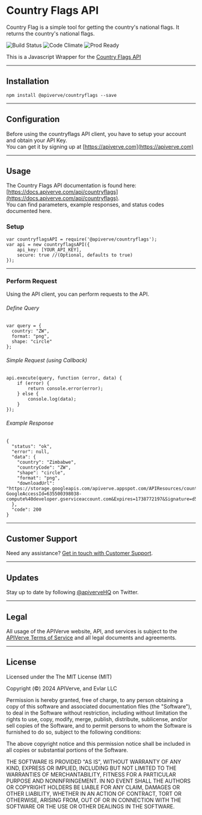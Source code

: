 Country Flags API
============

Country Flag is a simple tool for getting the country's national flags. It returns the country's national flags.

![Build Status](https://img.shields.io/badge/build-passing-green)
![Code Climate](https://img.shields.io/badge/maintainability-B-purple)
![Prod Ready](https://img.shields.io/badge/production-ready-blue)

This is a Javascript Wrapper for the [Country Flags API](https://apiverve.com/marketplace/api/countryflags)

---

## Installation
	npm install @apiverve/countryflags --save

---

## Configuration

Before using the countryflags API client, you have to setup your account and obtain your API Key.  
You can get it by signing up at [https://apiverve.com](https://apiverve.com)

---

## Usage

The Country Flags API documentation is found here: [https://docs.apiverve.com/api/countryflags](https://docs.apiverve.com/api/countryflags).  
You can find parameters, example responses, and status codes documented here.

### Setup

```
var countryflagsAPI = require('@apiverve/countryflags');
var api = new countryflagsAPI({
    api_key: [YOUR_API_KEY],
    secure: true //(Optional, defaults to true)
});
```

---


### Perform Request
Using the API client, you can perform requests to the API.

###### Define Query

```
var query = {
  country: "ZW",
  format: "png",
  shape: "circle"
};
```

###### Simple Request (using Callback)

```
api.execute(query, function (error, data) {
    if (error) {
        return console.error(error);
    } else {
        console.log(data);
    }
});
```

###### Example Response

```
{
  "status": "ok",
  "error": null,
  "data": {
    "country": "Zimbabwe",
    "countryCode": "ZW",
    "shape": "circle",
    "format": "png",
    "downloadUrl": "https://storage.googleapis.com/apiverve.appspot.com/APIResources/countryflags/circle/png/zw.png?GoogleAccessId=635500398038-compute%40developer.gserviceaccount.com&Expires=1738772197&Signature=d5DczbECBjrLDN1w3RmRhHi%2Fu3i9tNprG34zmHKjsf%2FIIonhJLlD99PazUiX7yHsEgQH%2Ff9NmbCNuW%2Bb%2F%2BzbIkeQRyj%2Bxx8gGeX9bMBfojf0NdPDpJdvy6LdSyo%2B%2FwQXeniRKjcZ15Ild8D%2B3CrVDHY%2BlYEEipbLswd40S32eSXph7PpXMEWVUruftA7tQ%2FR7pIii2phEdsMQgeFjmSN%2FI4u3iMAvSF%2BuQL6tZ%2F%2Bl%2BVr6AfBJDEHhgC6f3QJP4uFJicvbQQ1P2LGkT8F1asFuvycOS8gF6Ox4DMhL8j02hLG1POnOjBoC%2BrdIVjHg8gA7vRnytiMwENBMefzsvWhAw%3D%3D"
  },
  "code": 200
}
```

---

## Customer Support

Need any assistance? [Get in touch with Customer Support](https://apiverve.com/contact).

---

## Updates
Stay up to date by following [@apiverveHQ](https://twitter.com/apiverveHQ) on Twitter.

---

## Legal

All usage of the APIVerve website, API, and services is subject to the [APIVerve Terms of Service](https://apiverve.com/terms) and all legal documents and agreements.

---

## License
Licensed under the The MIT License (MIT)

Copyright (&copy;) 2024 APIVerve, and Evlar LLC

Permission is hereby granted, free of charge, to any person obtaining a copy of this software and associated documentation files (the "Software"), to deal in the Software without restriction, including without limitation the rights to use, copy, modify, merge, publish, distribute, sublicense, and/or sell copies of the Software, and to permit persons to whom the Software is furnished to do so, subject to the following conditions:

The above copyright notice and this permission notice shall be included in all copies or substantial portions of the Software.

THE SOFTWARE IS PROVIDED "AS IS", WITHOUT WARRANTY OF ANY KIND, EXPRESS OR IMPLIED, INCLUDING BUT NOT LIMITED TO THE WARRANTIES OF MERCHANTABILITY, FITNESS FOR A PARTICULAR PURPOSE AND NONINFRINGEMENT. IN NO EVENT SHALL THE AUTHORS OR COPYRIGHT HOLDERS BE LIABLE FOR ANY CLAIM, DAMAGES OR OTHER LIABILITY, WHETHER IN AN ACTION OF CONTRACT, TORT OR OTHERWISE, ARISING FROM, OUT OF OR IN CONNECTION WITH THE SOFTWARE OR THE USE OR OTHER DEALINGS IN THE SOFTWARE.